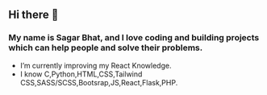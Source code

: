 ## Hi there 👋

### My name is Sagar Bhat, and I love coding and building projects which can help people and solve their problems.

<!-- **codingsagar/codingsagar** is a ✨ _special_ ✨ repository because its `README.md` (this file) appears on your GitHub profile. -->


<!-- 🔭 I’m currently working on ... -->
<ul>
  <li> I’m currently improving my React Knowledge.</li>
  <li> I know C,Python,HTML,CSS,Tailwind CSS,SASS/SCSS,Bootsrap,JS,React,Flask,PHP.</li>
</ul>
